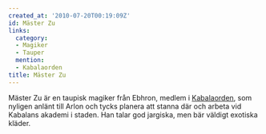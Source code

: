 ```yaml
---
created_at: '2010-07-20T00:19:09Z'
id: Mäster Zu
links:
  category:
  - Magiker
  - Tauper
  mention:
  - Kabalaorden
title: Mäster Zu
---
```


Mäster Zu är en taupisk magiker från Ebhron, medlem i [Kabalaorden], som nyligen anlänt till Arlon
och tycks planera att stanna där och arbeta vid Kabalans akademi i staden. Han talar god jargiska,
men bär väldigt exotiska kläder.

  [Kabalaorden]: Kabalaorden